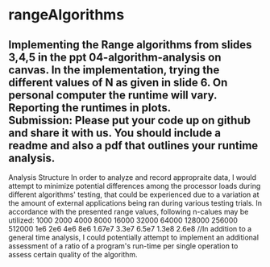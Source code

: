 # rangeAlgorithms
Implementing  the  Range  algorithms  from  slides 3,4,5  in  the  ppt  04-algorithm-analysis  on  canvas.  In  the implementation,  trying  the  different  values  of  N  as  given  in  slide  6.  On  personal  computer the runtime will vary. Reporting the runtimes in plots.  
Submission: Please put your code up on github and share it with us. You should include a  readme and also a pdf that outlines your runtime analysis.  
-------------------------------------------------------------------------------------------------------
Analysis Structure
In order to analyze and record appropraite data, I would attempt to minimize potential differences among the processor loads during different algorithms' testing, that could be experienced due to a variation at the amount of external applications being ran during various testing trials. In accordance with the presented range values, following n-calues may be utilized:
1000
2000
4000
8000
16000
32000
64000
128000
256000
512000
1e6
2e6
4e6
8e6
1.67e7
3.3e7
6.5e7
1.3e8
2.6e8
//In addition to a general time analysis, I could potentially attempt to implement an additional assessment of a ratio of a program's run-time per single operation to assess certain quality of the algorithm.
